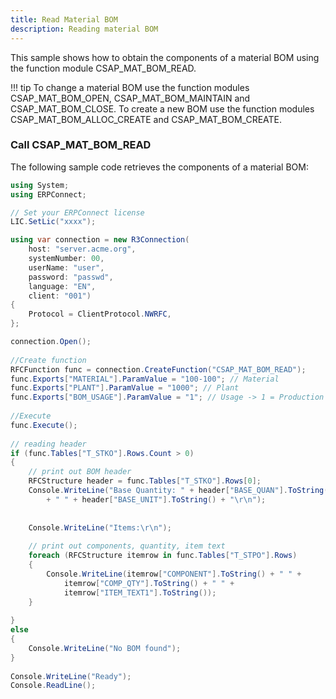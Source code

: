 ```yaml
---
title: Read Material BOM
description: Reading material BOM
---
```


This sample shows how to obtain the components of a material BOM using the function module CSAP_MAT_BOM_READ.

!!! tip
    To change a material BOM use the function modules CSAP_MAT_BOM_OPEN, CSAP_MAT_BOM_MAINTAIN and CSAP_MAT_BOM_CLOSE.
    To create a new BOM use the function modules CSAP_MAT_BOM_ALLOC_CREATE and CSAP_MAT_BOM_CREATE.

### Call CSAP_MAT_BOM_READ
The following sample code retrieves the components of a material BOM:

```csharp linenums="1"
using System;
using ERPConnect;

// Set your ERPConnect license
LIC.SetLic("xxxx");

using var connection = new R3Connection(
    host: "server.acme.org",
    systemNumber: 00,
    userName: "user",
    password: "passwd",
    language: "EN",
    client: "001")
{
    Protocol = ClientProtocol.NWRFC,
};

connection.Open();
  
//Create function
RFCFunction func = connection.CreateFunction("CSAP_MAT_BOM_READ");
func.Exports["MATERIAL"].ParamValue = "100-100"; // Material
func.Exports["PLANT"].ParamValue = "1000"; // Plant
func.Exports["BOM_USAGE"].ParamValue = "1"; // Usage -> 1 = Production
  
//Execute
func.Execute();
  
// reading header
if (func.Tables["T_STKO"].Rows.Count > 0)
{
    // print out BOM header
    RFCStructure header = func.Tables["T_STKO"].Rows[0];
    Console.WriteLine("Base Quantity: " + header["BASE_QUAN"].ToString()
        + " " + header["BASE_UNIT"].ToString() + "\r\n");
  
  
    Console.WriteLine("Items:\r\n");
  
    // print out components, quantity, item text
    foreach (RFCStructure itemrow in func.Tables["T_STPO"].Rows)
    {
        Console.WriteLine(itemrow["COMPONENT"].ToString() + " " +
            itemrow["COMP_QTY"].ToString() + " " +
            itemrow["ITEM_TEXT1"].ToString());
    }
  
}
else
{
    Console.WriteLine("No BOM found");
}
  
Console.WriteLine("Ready");
Console.ReadLine();
```
